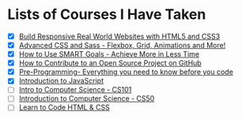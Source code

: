 # Lists of Courses I Have Taken

- [x] [Build Responsive Real World Websites with HTML5 and CSS3](https://www.udemy.com/design-and-develop-a-killer-website-with-html5-and-css3/)
- [x] [Advanced CSS and Sass - Flexbox, Grid, Animations and More!](https://www.udemy.com/advanced-css-and-sass/)
- [x] [How to Use SMART Goals - Achieve More in Less Time](https://www.udemy.com/goal-setting/)
- [x] [How to Contribute to an Open Source Project on GitHub](https://egghead.io/courses/how-to-contribute-to-an-open-source-project-on-github)
- [x] [Pre-Programming- Everything you need to know before you code](https://www.udemy.com/pre-programming-everything-you-need-to-know-before-you-code)
- [x] [Introduction to JavaScript](https://learn.co/tracks/introduction-to-javascript)
- [ ] [Intro to Computer Science - CS101](https://classroom.udacity.com/courses/cs101)
- [ ] [Introduction to Computer Science - CS50](https://courses.edx.org/courses/course-v1:HarvardX+CS50+X/course/)
- [ ] [Learn to Code HTML & CSS](http://learn.shayhowe.com/html-css/)